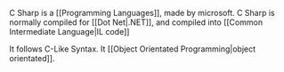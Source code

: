 C Sharp is a [[Programming Languages]], made by microsoft. C Sharp is normally compiled for [[Dot Net|.NET]], and compiled into [[Common Intermediate Language|IL code]]

It follows C-Like Syntax.
It [[Object Orientated Programming|object orientated]].
